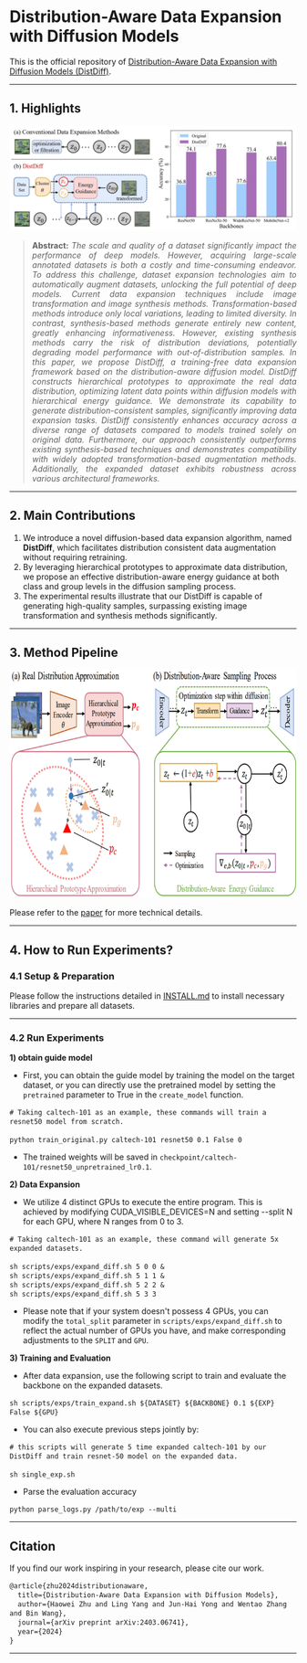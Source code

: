 # Distribution-Aware Data Expansion with Diffusion Models
This is the official repository of  [Distribution-Aware Data Expansion with Diffusion Models (DistDiff)](https://arxiv.org/abs/2403.06741).

<hr />

## 1. Highlights

![main figure](figure/intro.png)


> **<p align="justify"> Abstract:** *The scale and quality of a dataset significantly impact the performance of deep models. However, acquiring large-scale annotated datasets is both a costly and time-consuming endeavor. To address this challenge, dataset expansion technologies aim to automatically augment datasets, unlocking the full potential of deep models. Current data expansion techniques include image transformation and image synthesis methods. Transformation-based methods introduce only local variations, leading to limited diversity. In contrast, synthesis-based methods generate entirely new content, greatly enhancing informativeness. However, existing synthesis methods carry the risk of distribution deviations, potentially degrading model performance with out-of-distribution samples. In this paper, we propose DistDiff, a training-free data expansion framework based on the distribution-aware diffusion model. DistDiff constructs hierarchical prototypes to approximate the real data distribution, optimizing latent data points within diffusion models with hierarchical energy guidance. We demonstrate its capability to generate distribution-consistent samples, significantly improving data expansion tasks. DistDiff consistently enhances accuracy across a diverse range of datasets compared to models trained solely on original data. Furthermore, our approach consistently outperforms existing synthesis-based techniques and demonstrates compatibility with widely adopted transformation-based augmentation methods. Additionally, the expanded dataset exhibits robustness across various architectural frameworks.* </p>

<hr />

## 2. Main Contributions
1) We introduce a novel diffusion-based data expansion algorithm, named **DistDiff**, which facilitates distribution consistent data augmentation without requiring retraining.
2) By leveraging hierarchical prototypes to approximate data distribution, we propose an effective distribution-aware energy guidance at both class and group levels in the diffusion sampling process.
3) The experimental results illustrate that our DistDiff is capable of generating high-quality samples, surpassing existing image transformation and synthesis methods significantly.

<hr />

## 3. Method Pipeline

<p align="center">
  <img src="figure/overview.jpg"  style="height:400px; max-width:100%;" />
</p>

Please refer to the [paper](https://arxiv.org/abs/2403.06741) for more technical details.

<hr />

## 4. How to Run Experiments?
### 4.1  Setup & Preparation
Please follow the instructions detailed in [INSTALL.md](INSTALL.md) to install necessary libraries and prepare all datasets.

<hr />

### 4.2 Run Experiments
**1) obtain guide model**
* First, you can obtain the guide model by training the model on the target dataset, or you can directly use the pretrained model by setting the `pretrained` parameter to True in the `create_model` function.
```
# Taking caltech-101 as an example, these commands will train a resnet50 model from scratch.

python train_original.py caltech-101 resnet50 0.1 False 0
```
* The trained weights will be saved in `checkpoint/caltech-101/resnet50_unpretrained_lr0.1`.
  
**2) Data Expansion**
* We utilize 4 distinct GPUs to execute the entire program. This is achieved by modifying CUDA_VISIBLE_DEVICES=N and setting --split N for each GPU, where N ranges from 0 to 3.
```
# Taking caltech-101 as an example, these command will generate 5x expanded datasets.

sh scripts/exps/expand_diff.sh 5 0 0 &
sh scripts/exps/expand_diff.sh 5 1 1 &
sh scripts/exps/expand_diff.sh 5 2 2 &
sh scripts/exps/expand_diff.sh 5 3 3 
```
* Please note that if your system doesn't possess 4 GPUs, you can modify the `total_split` parameter in `scripts/exps/expand_diff.sh` to reflect the actual number of GPUs you have, and make corresponding adjustments to the `SPLIT` and `GPU`.

**3) Training and Evaluation**
* After data expansion, use the following script to train and evaluate the backbone on the expanded datasets.

```
sh scripts/exps/train_expand.sh ${DATASET} ${BACKBONE} 0.1 ${EXP} False ${GPU}
```

* You can also execute previous steps jointly by:
```
# this scripts will generate 5 time expanded caltech-101 by our DistDiff and train resnet-50 model on the expanded data.

sh single_exp.sh
```

* Parse the evaluation accuracy

```
python parse_logs.py /path/to/exp --multi
```

<hr />

## Citation

If you find our work inspiring in your research, please cite our work.

```
@article{zhu2024distributionaware,
  title={Distribution-Aware Data Expansion with Diffusion Models},
  author={Haowei Zhu and Ling Yang and Jun-Hai Yong and Wentao Zhang and Bin Wang},
  journal={arXiv preprint arXiv:2403.06741},
  year={2024}
}
```

<hr />



